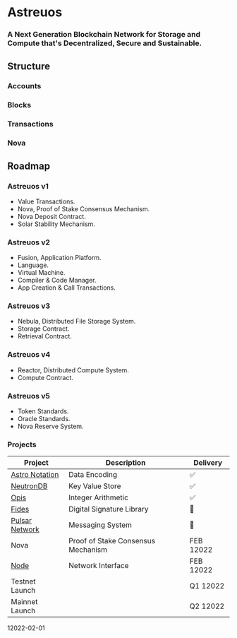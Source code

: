 
# Astreuos

### A Next Generation Blockchain Network for Storage and Compute that's Decentralized, Secure and Sustainable.

## Structure

### Accounts

### Blocks

### Transactions

### Nova

## Roadmap

### Astreuos v1
- Value Transactions.
- Nova, Proof of Stake Consensus Mechanism.
- Nova Deposit Contract.
- Solar Stability Mechanism.

### Astreuos v2
- Fusion, Application Platform.
- Language.
- Virtual Machine.
- Compiler & Code Manager.
- App Creation & Call Transactions.

### Astreuos v3
- Nebula, Distributed File Storage System.
- Storage Contract.
- Retrieval Contract.

### Astreuos v4
- Reactor, Distributed Compute System.
- Compute Contract.

### Astreuos v5
- Token Standards.
- Oracle Standards.
- Nova Reserve System.

### Projects
| Project | Description | Delivery |
|---|---|---|
| [Astro Notation](https://github.com/stelar-software/rust-astro-notation) | Data Encoding | ✅ |
| [NeutronDB](https://github.com/stelar-software/rust-neutrondb) | Key Value Store | ✅ |
| [Opis](https://github.com/stelar-software/rust-opis) | Integer Arithmetic | ✅ |
| [Fides](https://github.com/stelar-software/rust-fides) | Digital Signature Library | 🚧 |
| [Pulsar Network](https://github.com/stelar-software/rust-pulsar-network)  | Messaging System |  🚧 |
| Nova | Proof of Stake Consensus Mechanism | FEB 12022 |
| [Node](https://github.com/astreuos/rust-astreuos) | Network Interface | FEB 12022 |
| Testnet Launch | | Q1 12022 |
| Mainnet Launch | | Q2 12022 |

12022-02-01
